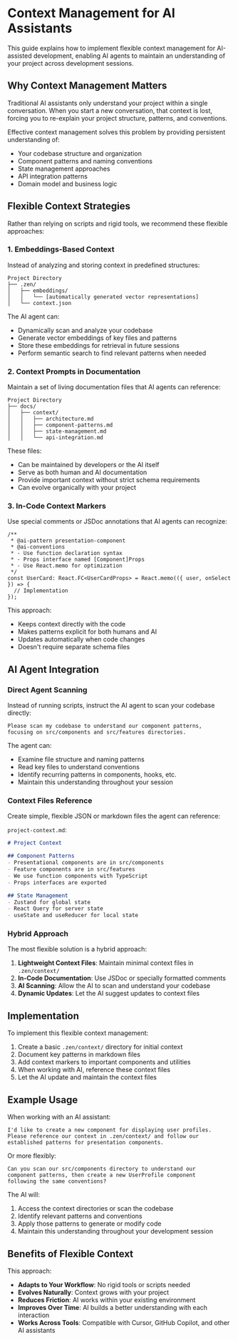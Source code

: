 # Context Management for AI Assistants

This guide explains how to implement flexible context management for AI-assisted development, enabling AI agents to maintain an understanding of your project across development sessions.

## Why Context Management Matters

Traditional AI assistants only understand your project within a single conversation. When you start a new conversation, that context is lost, forcing you to re-explain your project structure, patterns, and conventions.

Effective context management solves this problem by providing persistent understanding of:
- Your codebase structure and organization
- Component patterns and naming conventions
- State management approaches
- API integration patterns
- Domain model and business logic

## Flexible Context Strategies

Rather than relying on scripts and rigid tools, we recommend these flexible approaches:

### 1. Embeddings-Based Context

Instead of analyzing and storing context in predefined structures:

```
Project Directory
├── .zen/
│   ├── embeddings/
│   │   └── [automatically generated vector representations]
│   └── context.json
```

The AI agent can:
- Dynamically scan and analyze your codebase
- Generate vector embeddings of key files and patterns
- Store these embeddings for retrieval in future sessions
- Perform semantic search to find relevant patterns when needed

### 2. Context Prompts in Documentation

Maintain a set of living documentation files that AI agents can reference:

```
Project Directory
├── docs/
│   ├── context/
│   │   ├── architecture.md
│   │   ├── component-patterns.md
│   │   ├── state-management.md
│   │   └── api-integration.md
```

These files:
- Can be maintained by developers or the AI itself
- Serve as both human and AI documentation
- Provide important context without strict schema requirements
- Can evolve organically with your project

### 3. In-Code Context Markers

Use special comments or JSDoc annotations that AI agents can recognize:

```tsx
/**
 * @ai-pattern presentation-component
 * @ai-conventions
 * - Use function declaration syntax
 * - Props interface named [Component]Props
 * - Use React.memo for optimization
 */
const UserCard: React.FC<UserCardProps> = React.memo(({ user, onSelect }) => {
  // Implementation
});
```

This approach:
- Keeps context directly with the code
- Makes patterns explicit for both humans and AI
- Updates automatically when code changes
- Doesn't require separate schema files

## AI Agent Integration

### Direct Agent Scanning

Instead of running scripts, instruct the AI agent to scan your codebase directly:

```
Please scan my codebase to understand our component patterns, 
focusing on src/components and src/features directories.
```

The agent can:
- Examine file structure and naming patterns
- Read key files to understand conventions
- Identify recurring patterns in components, hooks, etc.
- Maintain this understanding throughout your session

### Context Files Reference

Create simple, flexible JSON or markdown files the agent can reference:

`project-context.md`:
```md
# Project Context

## Component Patterns
- Presentational components are in src/components
- Feature components are in src/features
- We use function components with TypeScript
- Props interfaces are exported

## State Management
- Zustand for global state
- React Query for server state
- useState and useReducer for local state
```

### Hybrid Approach

The most flexible solution is a hybrid approach:

1. **Lightweight Context Files**: Maintain minimal context files in `.zen/context/`
2. **In-Code Documentation**: Use JSDoc or specially formatted comments
3. **AI Scanning**: Allow the AI to scan and understand your codebase
4. **Dynamic Updates**: Let the AI suggest updates to context files

## Implementation

To implement this flexible context management:

1. Create a basic `.zen/context/` directory for initial context
2. Document key patterns in markdown files
3. Add context markers to important components and utilities
4. When working with AI, reference these context files
5. Let the AI update and maintain the context files

## Example Usage

When working with an AI assistant:

```
I'd like to create a new component for displaying user profiles.
Please reference our context in .zen/context/ and follow our
established patterns for presentation components.
```

Or more flexibly:

```
Can you scan our src/components directory to understand our
component patterns, then create a new UserProfile component 
following the same conventions?
```

The AI will:
1. Access the context directories or scan the codebase
2. Identify relevant patterns and conventions
3. Apply those patterns to generate or modify code
4. Maintain this understanding throughout your development session

## Benefits of Flexible Context

This approach:
- **Adapts to Your Workflow**: No rigid tools or scripts needed
- **Evolves Naturally**: Context grows with your project
- **Reduces Friction**: AI works within your existing environment
- **Improves Over Time**: AI builds a better understanding with each interaction
- **Works Across Tools**: Compatible with Cursor, GitHub Copilot, and other AI assistants 